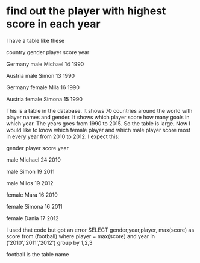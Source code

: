 
# find out the player with highest score in each year

I have a table like these




country
gender
player
score
year




Germany
male
Michael
14
1990


Austria
male
Simon
13
1990


Germany
female
Mila
16
1990


Austria
female
Simona
15
1990




This is a table in the database. It shows 70 countries around the world with player names and gender. It shows which player score how many goals in which year. The years goes from 1990 to 2015. So the table is large. Now I would like to know which female player and which male player score most in every year from 2010 to 2012.
I expect this:




gender
player
score
year




male
Michael
24
2010


male
Simon
19
2011


male
Milos
19
2012


female
Mara
16
2010


female
Simona
16
2011


female
Dania
17
2012




I used that code but got an error
SELECT gender,year,player, max(score) as score from (football) where player = max(score) and year in ('2010','2011','2012') group by 1,2,3

football is the table name

        